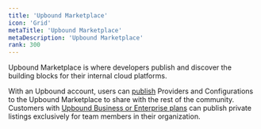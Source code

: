 ```yaml
---
title: 'Upbound Marketplace'
icon: 'Grid'
metaTitle: 'Upbound Marketplace'
metaDescription: 'Upbound Marketplace'
rank: 300
---
```


Upbound Marketplace is where developers publish and discover the building blocks
for their internal cloud platforms.

With an Upbound account, users can [publish](./publishing-a-listing) Providers
and Configurations to the Upbound Marketplace to share with the rest of the
community. Customers with [Upbound Business or Enterprise plans] can publish
private listings exclusively for team members in their organization.

[upbound business or enterprise plans]: https://upbound.io/pricing
